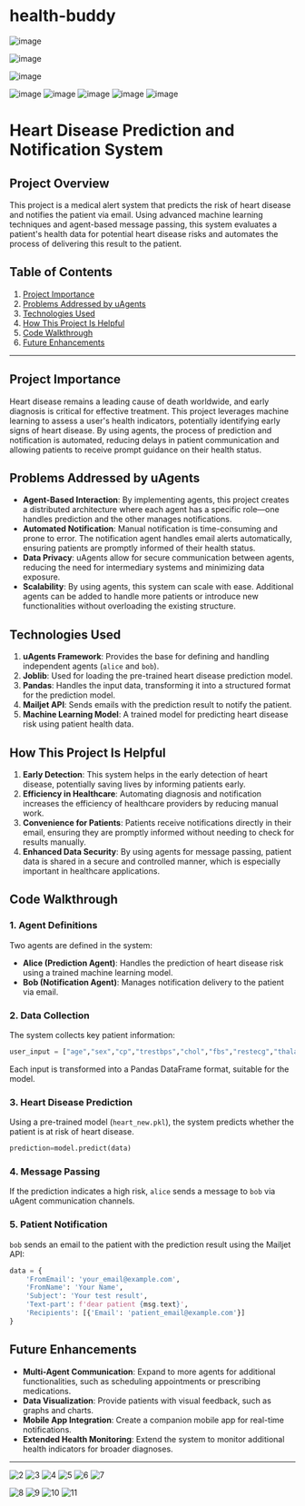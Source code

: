 # health-buddy
![image](https://github.com/user-attachments/assets/bb222e97-0e93-4893-83e5-9cd793c500c6)

![image](https://github.com/user-attachments/assets/dad86ad8-4d75-408f-9a38-7f3be26d3078)

![image](https://github.com/user-attachments/assets/bd383aff-0578-4da1-ae7e-253a6fc70131)


![image](https://github.com/user-attachments/assets/0faafd7a-4120-45d0-b538-1910e6ad20f8)
![image](https://github.com/user-attachments/assets/9dc8f3ab-a4d5-4550-a5d1-29fdad460539)
![image](https://github.com/user-attachments/assets/541d6612-40e6-451c-bfa4-f0a36d3ec3fa)
![image](https://github.com/user-attachments/assets/2f38f423-9609-4c62-b32f-822a59701b94)
![image](https://github.com/user-attachments/assets/5d196b1f-0303-4129-be48-69ed52dba328)










# Heart Disease Prediction and Notification System

## Project Overview

This project is a medical alert system that predicts the risk of heart disease and notifies the patient via email. Using advanced machine learning techniques and agent-based message passing, this system evaluates a patient's health data for potential heart disease risks and automates the process of delivering this result to the patient.

## Table of Contents
1. [Project Importance](#project-importance)
2. [Problems Addressed by uAgents](#problems-addressed-by-uagents)
3. [Technologies Used](#technologies-used)
4. [How This Project Is Helpful](#how-this-project-is-helpful)
5. [Code Walkthrough](#code-walkthrough)
6. [Future Enhancements](#future-enhancements)

---

## Project Importance

Heart disease remains a leading cause of death worldwide, and early diagnosis is critical for effective treatment. This project leverages machine learning to assess a user's health indicators, potentially identifying early signs of heart disease. By using agents, the process of prediction and notification is automated, reducing delays in patient communication and allowing patients to receive prompt guidance on their health status.

## Problems Addressed by uAgents

- **Agent-Based Interaction**: By implementing agents, this project creates a distributed architecture where each agent has a specific role—one handles prediction and the other manages notifications.
- **Automated Notification**: Manual notification is time-consuming and prone to error. The notification agent handles email alerts automatically, ensuring patients are promptly informed of their health status.
- **Data Privacy**: uAgents allow for secure communication between agents, reducing the need for intermediary systems and minimizing data exposure.
- **Scalability**: By using agents, this system can scale with ease. Additional agents can be added to handle more patients or introduce new functionalities without overloading the existing structure.

## Technologies Used

1. **uAgents Framework**: Provides the base for defining and handling independent agents (`alice` and `bob`).
2. **Joblib**: Used for loading the pre-trained heart disease prediction model.
3. **Pandas**: Handles the input data, transforming it into a structured format for the prediction model.
4. **Mailjet API**: Sends emails with the prediction result to notify the patient.
5. **Machine Learning Model**: A trained model for predicting heart disease risk using patient health data.

## How This Project Is Helpful

1. **Early Detection**: This system helps in the early detection of heart disease, potentially saving lives by informing patients early.
2. **Efficiency in Healthcare**: Automating diagnosis and notification increases the efficiency of healthcare providers by reducing manual work.
3. **Convenience for Patients**: Patients receive notifications directly in their email, ensuring they are promptly informed without needing to check for results manually.
4. **Enhanced Data Security**: By using agents for message passing, patient data is shared in a secure and controlled manner, which is especially important in healthcare applications.

## Code Walkthrough

### 1. Agent Definitions
Two agents are defined in the system:
- **Alice (Prediction Agent)**: Handles the prediction of heart disease risk using a trained machine learning model.
- **Bob (Notification Agent)**: Manages notification delivery to the patient via email.

### 2. Data Collection
The system collects key patient information:
```python
user_input = ["age","sex","cp","trestbps","chol","fbs","restecg","thalach","exang","oldpeak","slope","ca","thal"]
```
Each input is transformed into a Pandas DataFrame format, suitable for the model.

### 3. Heart Disease Prediction
Using a pre-trained model (`heart_new.pkl`), the system predicts whether the patient is at risk of heart disease.
```python
prediction=model.predict(data)
```

### 4. Message Passing
If the prediction indicates a high risk, `alice` sends a message to `bob` via uAgent communication channels.

### 5. Patient Notification
`bob` sends an email to the patient with the prediction result using the Mailjet API:
```python
data = {
    'FromEmail': 'your_email@example.com',
    'FromName': 'Your Name',
    'Subject': 'Your test result',
    'Text-part': f'dear patient {msg.text}',
    'Recipients': [{'Email': 'patient_email@example.com'}]
}
```

## Future Enhancements

- **Multi-Agent Communication**: Expand to more agents for additional functionalities, such as scheduling appointments or prescribing medications.
- **Data Visualization**: Provide patients with visual feedback, such as graphs and charts.
- **Mobile App Integration**: Create a companion mobile app for real-time notifications.
- **Extended Health Monitoring**: Extend the system to monitor additional health indicators for broader diagnoses.

---
![2](https://github.com/user-attachments/assets/ce38bde6-7d30-48fd-9cf3-35e10fe2217e)
![3](https://github.com/user-attachments/assets/0f9da708-ed2f-4552-899f-1ca55945fe90)
![4](https://github.com/user-attachments/assets/c84df30d-d442-4963-9f1c-8e1f481d79c5)
![5](https://github.com/user-attachments/assets/5c5967c6-a1bb-444d-a9f6-63b91b2a1486)
![6](https://github.com/user-attachments/assets/fd016951-dba9-40ad-87a3-be266991c929)
![7](https://github.com/user-attachments/assets/f7c9350d-233e-4c7c-a08e-4aa5d3ff55b7)

![8](https://github.com/user-attachments/assets/10746afe-9ccb-4907-8ec1-6b0d0c6aead0)
![9](https://github.com/user-attachments/assets/b646ebe3-282e-47bd-a8ee-7cd5a2924015)
![10](https://github.com/user-attachments/assets/2e5e0313-08d9-498e-bb21-c79c49752078)
![11](https://github.com/user-attachments/assets/78fa2334-31e4-479e-9d0d-a8b6250c4cb6)
